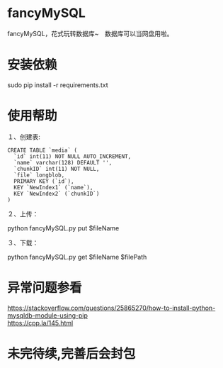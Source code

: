# fancyMySQL
 fancyMySQL，花式玩转数据库~　数据库可以当网盘用啦。

# 安装依赖

sudo pip install -r requirements.txt


# 使用帮助

１、创建表:

```mysql
CREATE TABLE `media` (
  `id` int(11) NOT NULL AUTO_INCREMENT,
  `name` varchar(128) DEFAULT '',
  `chunkID` int(11) NOT NULL,
  `file` longblob,
  PRIMARY KEY (`id`),
  KEY `NewIndex1` (`name`),
  KEY `NewIndex2` (`chunkID`)
)
```

２、上传：

python fancyMySQL.py put $fileName

３、下载：

python fancyMySQL.py get $fileName $filePath


# 异常问题参看
  https://stackoverflow.com/questions/25865270/how-to-install-python-mysqldb-module-using-pip    
  https://cpp.la/145.html

# 未完待续,完善后会封包
